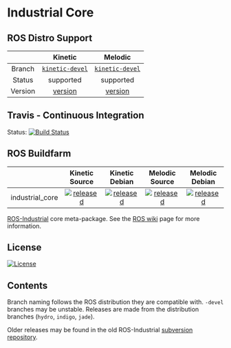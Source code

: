 # Industrial Core

## ROS Distro Support

|         | Kinetic | Melodic |
|:-------:|:-------:|:-------:|
| Branch  | [`kinetic-devel`](https://github.com/ros-industrial/industrial_core/tree/kinetic-devel) |[`kinetic-devel`](https://github.com/ros-industrial/industrial_core/tree/kinetic-devel) |
| Status  | supported | supported |
| Version | [version](http://repositories.ros.org/status_page/ros_kinetic_default.html?q=industrial_core) | [version](http://repositories.ros.org/status_page/ros_melodic_default.html?q=industrial_core) |

## Travis - Continuous Integration

Status: [![Build Status](https://travis-ci.com/ros-industrial/industrial_core.svg?branch=kinetic-devel)](https://travis-ci.com/ros-industrial/industrial_core)

## ROS Buildfarm

|         | Kinetic Source | Kinetic Debian | Melodic Source | Melodic Debian |
|:-------:|:-------------------:|:-------------------:|:-------------------:|:-------------------:|
| industrial_core | [![released](http://build.ros.org/buildStatus/icon?job=Ksrc_uX__industrial_core__ubuntu_xenial__source)](http://build.ros.org/view/Ksrc_uX/job/Ksrc_uX__industrial_core__ubuntu_xenial__source/) | [![released](http://build.ros.org/buildStatus/icon?job=Kbin_uX64__industrial_core__ubuntu_xenial_amd64__binary)](http://build.ros.org/view/Kbin_uX64/job/Kbin_uX64__industrial_core__ubuntu_xenial_amd64__binary/) | [![released](http://build.ros.org/buildStatus/icon?job=Msrc_uB__industrial_core__ubuntu_bionic__source)](http://build.ros.org/view/Msrc_uB/job/Msrc_uB__industrial_core__ubuntu_bionic__source/) | [![released](http://build.ros.org/buildStatus/icon?job=Mbin_uB64__industrial_core__ubuntu_bionic_amd64__binary)](http://build.ros.org/view/Mbin_uB64/job/Mbin_uB64__industrial_core__ubuntu_bionic_amd64__binary/) |


[ROS-Industrial][] core meta-package. See the [ROS wiki][] page for more
information.

## License

[![License](https://img.shields.io/badge/License-BSD%203--Clause-blue.svg)](https://opensource.org/licenses/BSD-3-Clause)

## Contents

Branch naming follows the ROS distribution they are compatible with. `-devel`
branches may be unstable. Releases are made from the distribution branches
(`hydro`, `indigo`, `jade`).

Older releases may be found in the old ROS-Industrial [subversion repository][].


[ROS-Industrial]: http://wiki.ros.org/Industrial
[ROS wiki]: http://wiki.ros.org/industrial_core
[subversion repository]: https://github.com/ros-industrial/swri-ros-pkg
